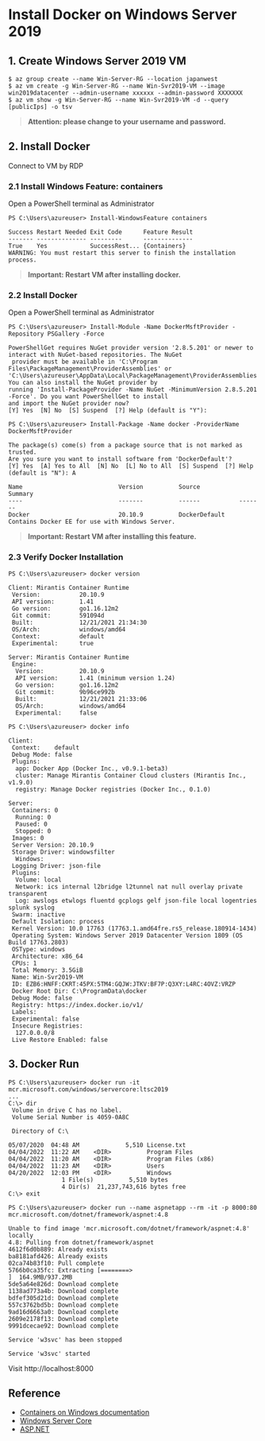 # Install Docker on Windows Server 2019

## 1. Create  Windows Server 2019 VM
```console
$ az group create --name Win-Server-RG --location japanwest
$ az vm create -g Win-Server-RG --name Win-Svr2019-VM --image win2019datacenter --admin-username xxxxxx --admin-password XXXXXXX
$ az vm show -g Win-Server-RG --name Win-Svr2019-VM -d --query [publicIps] -o tsv
```
>**Attention: please change to your username and password.**

## 2. Install Docker

Connect to VM by RDP

### 2.1 Install Windows Feature: containers 
Open a PowerShell terminal as Administrator 
```console
PS C:\Users\azureuser> Install-WindowsFeature containers

Success Restart Needed Exit Code      Feature Result
------- -------------- ---------      --------------
True    Yes            SuccessRest... {Containers}
WARNING: You must restart this server to finish the installation process.
```
>**Important: Restart VM after installing docker.**

### 2.2 Install Docker
Open a PowerShell terminal as Administrator 
```console
PS C:\Users\azureuser> Install-Module -Name DockerMsftProvider -Repository PSGallery -Force

PowerShellGet requires NuGet provider version '2.8.5.201' or newer to interact with NuGet-based repositories. The NuGet
 provider must be available in 'C:\Program Files\PackageManagement\ProviderAssemblies' or
'C:\Users\azureuser\AppData\Local\PackageManagement\ProviderAssemblies'. You can also install the NuGet provider by
running 'Install-PackageProvider -Name NuGet -MinimumVersion 2.8.5.201 -Force'. Do you want PowerShellGet to install
and import the NuGet provider now?
[Y] Yes  [N] No  [S] Suspend  [?] Help (default is "Y"):
```

```console
PS C:\Users\azureuser> Install-Package -Name docker -ProviderName DockerMsftProvider

The package(s) come(s) from a package source that is not marked as trusted.
Are you sure you want to install software from 'DockerDefault'?
[Y] Yes  [A] Yes to All  [N] No  [L] No to All  [S] Suspend  [?] Help (default is "N"): A

Name                           Version          Source           Summary
----                           -------          ------           -------
Docker                         20.10.9          DockerDefault    Contains Docker EE for use with Windows Server.
```
>**Important: Restart VM after installing this feature.**

### 2.3 Verify Docker Installation

```console
PS C:\Users\azureuser> docker version

Client: Mirantis Container Runtime
 Version:           20.10.9
 API version:       1.41
 Go version:        go1.16.12m2
 Git commit:        591094d
 Built:             12/21/2021 21:34:30
 OS/Arch:           windows/amd64
 Context:           default
 Experimental:      true

Server: Mirantis Container Runtime
 Engine:
  Version:          20.10.9
  API version:      1.41 (minimum version 1.24)
  Go version:       go1.16.12m2
  Git commit:       9b96ce992b
  Built:            12/21/2021 21:33:06
  OS/Arch:          windows/amd64
  Experimental:     false
```

```console
PS C:\Users\azureuser> docker info

Client:
 Context:    default
 Debug Mode: false
 Plugins:
  app: Docker App (Docker Inc., v0.9.1-beta3)
  cluster: Manage Mirantis Container Cloud clusters (Mirantis Inc., v1.9.0)
  registry: Manage Docker registries (Docker Inc., 0.1.0)

Server:
 Containers: 0
  Running: 0
  Paused: 0
  Stopped: 0
 Images: 0
 Server Version: 20.10.9
 Storage Driver: windowsfilter
  Windows:
 Logging Driver: json-file
 Plugins:
  Volume: local
  Network: ics internal l2bridge l2tunnel nat null overlay private transparent
  Log: awslogs etwlogs fluentd gcplogs gelf json-file local logentries splunk syslog
 Swarm: inactive
 Default Isolation: process
 Kernel Version: 10.0 17763 (17763.1.amd64fre.rs5_release.180914-1434)
 Operating System: Windows Server 2019 Datacenter Version 1809 (OS Build 17763.2803)
 OSType: windows
 Architecture: x86_64
 CPUs: 1
 Total Memory: 3.5GiB
 Name: Win-Svr2019-VM
 ID: EZB6:HNFF:CKRT:45PX:5TM4:GQJW:JTKV:BF7P:Q3XY:L4RC:4OVZ:VRZP
 Docker Root Dir: C:\ProgramData\docker
 Debug Mode: false
 Registry: https://index.docker.io/v1/
 Labels:
 Experimental: false
 Insecure Registries:
  127.0.0.0/8
 Live Restore Enabled: false
```

## 3. Docker Run

```console
PS C:\Users\azureuser> docker run -it mcr.microsoft.com/windows/servercore:ltsc2019
...
C:\> dir
 Volume in drive C has no label.
 Volume Serial Number is 4059-0A8C

 Directory of C:\

05/07/2020  04:48 AM             5,510 License.txt
04/04/2022  11:22 AM    <DIR>          Program Files
04/04/2022  11:20 AM    <DIR>          Program Files (x86)
04/04/2022  11:23 AM    <DIR>          Users
04/20/2022  12:03 PM    <DIR>          Windows
               1 File(s)          5,510 bytes
               4 Dir(s)  21,237,743,616 bytes free
C:\> exit
```

```console
PS C:\Users\azureuser> docker run --name aspnetapp --rm -it -p 8000:80 mcr.microsoft.com/dotnet/framework/aspnet:4.8

Unable to find image 'mcr.microsoft.com/dotnet/framework/aspnet:4.8' locally
4.8: Pulling from dotnet/framework/aspnet
4612f6d0b889: Already exists
ba8181afd426: Already exists
02ca74b83f10: Pull complete
5766b0ca35fc: Extracting [========>                                          ]  164.9MB/937.2MB
5de5a64e826d: Download complete
1138ad773a4b: Download complete
bdfef305d21d: Download complete
557c3762bd5b: Download complete
9ad16d6663a0: Download complete
2609e2178f13: Download complete
9991dcecae92: Download complete

Service 'w3svc' has been stopped

Service 'w3svc' started
```
Visit http://localhost:8000

## Reference
- [Containers on Windows documentation](https://docs.microsoft.com/en-us/virtualization/windowscontainers/)
- [Windows Server Core](https://hub.docker.com/_/microsoft-windows-servercore)
- [ASP.NET](https://hub.docker.com/_/microsoft-dotnet-framework-aspnet)
